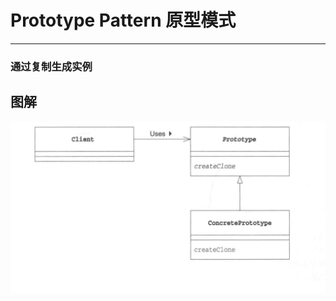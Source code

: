 # Prototype  Pattern 原型模式

---

### 通过复制生成实例

## 图解

<div align="center"> <img src="../images//prototype.png" width=""/> </div><br>
